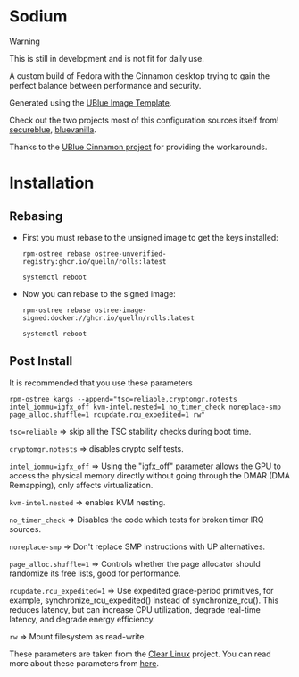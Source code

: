 # Sodium 
> [!WARNING]  
> This is still in development and is not fit for daily use.
> 
A custom build of Fedora with the Cinnamon desktop trying to gain the perfect balance between performance and security.

Generated using the [UBlue Image Template](https://github.com/ublue-os/image-template).

Check out the two projects most of this  configuration sources itself from!
[secureblue](https://github.com/secureblue/secureblue), [bluevanilla](https://github.com/aguslr/bluevanilla).

Thanks to the [UBlue Cinnamon project](https://github.com/ublue-os/cinnamon) for providing the workarounds.

# Installation

## Rebasing

- First you must rebase to the unsigned image to get the keys installed:
  
  ```rpm-ostree rebase ostree-unverified-registry:ghcr.io/quelln/rolls:latest```

  ```systemctl reboot```

- Now you can rebase to the signed image:

  ```rpm-ostree rebase ostree-image-signed:docker://ghcr.io/quelln/rolls:latest```

  ```systemctl reboot```

## Post Install
It is recommended that you use these parameters
  
  ```rpm-ostree kargs --append="tsc=reliable,cryptomgr.notests intel_iommu=igfx_off kvm-intel.nested=1 no_timer_check noreplace-smp page_alloc.shuffle=1 rcupdate.rcu_expedited=1 rw"```
 
  `tsc=reliable` => skip all the TSC stability checks during boot time.
  
  `cryptomgr.notests` => disables crypto self tests.
  
  `intel_iommu=igfx_off` => Using the "igfx_off" parameter allows the GPU to access the physical memory directly without going through the DMAR (DMA Remapping), only affects virtualization.
  
  `kvm-intel.nested` => enables KVM nesting.
  
  `no_timer_check` => Disables the code which tests for broken timer IRQ sources.
  
  `noreplace-smp` => Don't replace SMP instructions with UP alternatives.
  
  `page_alloc.shuffle=1` => Controls whether the page allocator should randomize  its free lists, good for performance.
  
  `rcupdate.rcu_expedited=1` =>  Use expedited grace-period primitives, for example, synchronize_rcu_expedited() instead of synchronize_rcu().  This reduces latency, but can increase CPU utilization, degrade real-time latency, and degrade energy efficiency.
  
  `rw` => Mount filesystem as read-write.

These parameters are taken from the [Clear Linux](https://www.clearlinux.org/) project.
You can read more about these parameters from [here](https://www.kernel.org/doc/html/v6.1/admin-guide/kernel-parameters.html).
